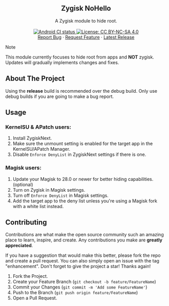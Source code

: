 <h2 align="center">Zygisk NoHello</h2>
<p align="center">
  A Zygisk module to hide root.
  </br>
  </br>
  <a href="https://github.com/MhmRdd/NoHello/actions/workflows/build.yml">
    <img src="https://github.com/MhmRdd/Il2Dump/actions/workflows/build.yml/badge.svg?branch=master" alt="Android CI status">
  </a>
  <a href="https://creativecommons.org/licenses/by-nc-sa/4.0/">
    <img src="https://img.shields.io/badge/License-CC%20BY--NC--SA%204.0-lightgrey.svg" alt="License: CC BY-NC-SA 4.0">
  </a>
  </br>
  <a href="https://github.com/MhmRdd/NoHello/issues">Report Bug</a>
    ·
  <a href="https://github.com/MhmRdd/NoHello/issues">Request Feature</a>
    ·
  <a href="https://github.com/MhmRdd/NoHello/releases">Latest Release</a>
</p>

> [!NOTE]
> This module currently focuses to hide root from apps and **NOT** zygisk.
> Updates will gradually implements changes and fixes.

## About The Project

Using the **release** build is recommended over the debug build. Only use debug builds if you are going to make a bug report.

## Usage

### KernelSU & APatch users:
1. Install ZygiskNext.
1. Make sure the unmount setting is enabled for the target app in the KernelSU/APatch Manager.
1. Disable `Enforce DenyList` in ZygiskNext settings if there is one.

### Magisk users:
1. Update your Magisk to 28.0 or newer for better hiding capabilities. (optional)
1. Turn on Zygisk in Magisk settings.
1. Turn off `Enforce DenyList` in Magisk settings.
1. Add the target app to the deny list unless you're using a Magisk fork with a white list instead.


## Contributing

Contributions are what make the open source community such an amazing place to learn, inspire, and create. Any contributions you make are **greatly appreciated**.

If you have a suggestion that would make this better, please fork the repo and create a pull request. You can also simply open an issue with the tag "enhancement".
Don't forget to give the project a star! Thanks again!

1. Fork the Project.
2. Create your Feature Branch (`git checkout -b feature/FeatureName`)
3. Commit your Changes (`git commit -m 'Add some FeatureName'`)
4. Push to the Branch (`git push origin feature/FeatureName`)
5. Open a Pull Request.
